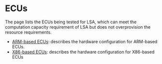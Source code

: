 # ECUs

The page lists the ECUs being tested for LSA, which can meet the computation capacity requirement of LSA but does not overprovision the resource requirements. 

- [ARM-based ECUs](armECUs/index.md): describes the hardware configuration for ARM-based ECUs.
- [X86-based ECUs](armECUs/index.md): describes the hardware configuration for X86-based ECUs

